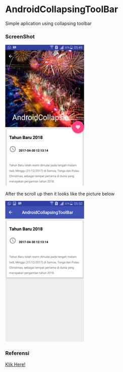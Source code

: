 # AndroidCollapsingToolBar

Simple aplication using collapsing toolbar

### ScreenShot

<pre>
<img src="Screenshot/Screenshot_2018-06-25-05-49-59.png" width="250" height="444">
</pre>

After the scroll up then it looks like the picture below

<pre>
<img src="Screenshot/Screenshot_2018-06-25-05-50-09.png" width="250" height="444">
</pre>

### Referensi

<a href="https://www.youtube.com/watch?v=BTYuLho5_rE" > Klik Here! </a>
